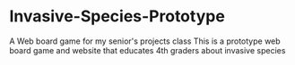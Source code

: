 # Invasive-Species-Prototype
A Web board game for my senior's projects class
This is a prototype web board game and website that educates 4th graders about invasive species
